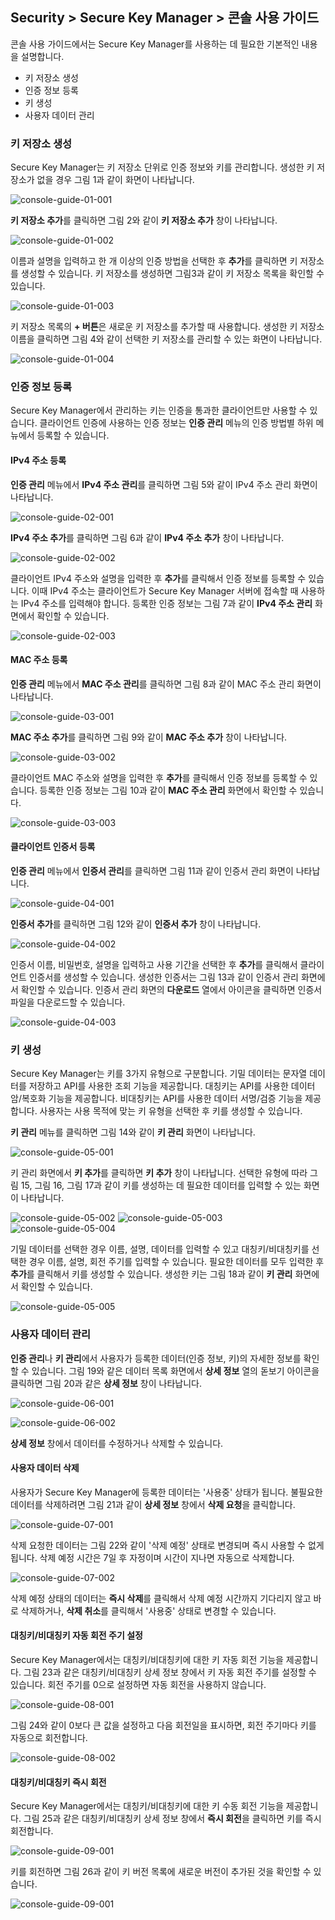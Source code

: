 ## Security > Secure Key Manager > 콘솔 사용 가이드

콘솔 사용 가이드에서는 Secure Key Manager를 사용하는 데 필요한 기본적인 내용을 설명합니다.
* 키 저장소 생성
* 인증 정보 등록
* 키 생성
* 사용자 데이터 관리

### 키 저장소 생성
Secure Key Manager는 키 저장소 단위로 인증 정보와 키를 관리합니다. 생성한 키 저장소가 없을 경우 그림 1과 같이 화면이 나타납니다.

![console-guide-01-001](http://static.toastoven.net/prod_kms/2019-05-13/console-guide-01-001.png)

**키 저장소 추가**를 클릭하면 그림 2와 같이 **키 저장소 추가** 창이 나타납니다.

![console-guide-01-002](http://static.toastoven.net/prod_kms/2019-05-13/console-guide-01-002.png)

이름과 설명을 입력하고 한 개 이상의 인증 방법을 선택한 후 **추가**를 클릭하면 키 저장소를 생성할 수 있습니다. 키 저장소를 생성하면 그림3과 같이 키 저장소 목록을 확인할 수 있습니다.

![console-guide-01-003](http://static.toastoven.net/prod_kms/2019-05-13/console-guide-01-003.png)

키 저장소 목록의 **+ 버튼**은 새로운 키 저장소를 추가할 때 사용합니다. 생성한 키 저장소 이름을 클릭하면 그림 4와 같이 선택한 키 저장소를 관리할 수 있는 화면이 나타납니다.

![console-guide-01-004](http://static.toastoven.net/prod_kms/2019-05-13/console-guide-01-004.png)

### 인증 정보 등록
Secure Key Manager에서 관리하는 키는 인증을 통과한 클라이언트만 사용할 수 있습니다. 클라이언트 인증에 사용하는 인증 정보는 **인증 관리** 메뉴의 인증 방법별 하위 메뉴에서 등록할 수 있습니다.

#### IPv4 주소 등록
**인증 관리** 메뉴에서 **IPv4 주소 관리**를 클릭하면 그림 5와 같이 IPv4 주소 관리 화면이 나타납니다.

![console-guide-02-001](http://static.toastoven.net/prod_kms/2019-05-13/console-guide-02-001.png)

**IPv4 주소 추가**를 클릭하면 그림 6과 같이 **IPv4 주소 추가** 창이 나타납니다.

![console-guide-02-002](http://static.toastoven.net/prod_kms/2019-05-13/console-guide-02-002.png)

클라이언트 IPv4 주소와 설명을 입력한 후 **추가**를 클릭해서 인증 정보를 등록할 수 있습니다. 이때 IPv4 주소는 클라이언트가 Secure Key Manager 서버에 접속할 때 사용하는 IPv4 주소를 입력해야 합니다. 등록한 인증 정보는 그림 7과 같이 **IPv4 주소 관리** 화면에서 확인할 수 있습니다.

![console-guide-02-003](http://static.toastoven.net/prod_kms/2019-05-13/console-guide-02-003.png)

#### MAC 주소 등록
**인증 관리** 메뉴에서 **MAC 주소 관리**를 클릭하면 그림 8과 같이 MAC 주소 관리 화면이 나타납니다.

![console-guide-03-001](http://static.toastoven.net/prod_kms/2019-05-13/console-guide-03-001.png)

**MAC 주소 추가**를 클릭하면 그림 9와 같이 **MAC 주소 추가** 창이 나타납니다.

![console-guide-03-002](http://static.toastoven.net/prod_kms/2019-05-13/console-guide-03-002.png)

클라이언트 MAC 주소와 설명을 입력한 후 **추가**를 클릭해서 인증 정보를 등록할 수 있습니다. 등록한 인증 정보는 그림 10과 같이 **MAC 주소 관리** 화면에서 확인할 수 있습니다.

![console-guide-03-003](http://static.toastoven.net/prod_kms/2019-05-13/console-guide-03-003.png)

#### 클라이언트 인증서 등록
**인증 관리** 메뉴에서 **인증서 관리**를 클릭하면 그림 11과 같이 인증서 관리 화면이 나타납니다.

![console-guide-04-001](http://static.toastoven.net/prod_kms/2019-05-13/console-guide-04-001.png)

**인증서 추가**를 클릭하면 그림 12와 같이 **인증서 추가** 창이 나타납니다.

![console-guide-04-002](http://static.toastoven.net/prod_kms/2019-05-13/console-guide-04-002.png)

인증서 이름, 비밀번호, 설명을 입력하고 사용 기간을 선택한 후 **추가**를 클릭해서 클라이언트 인증서를 생성할 수 있습니다. 생성한 인증서는 그림 13과 같이 인증서 관리 화면에서 확인할 수 있습니다. 인증서 관리 화면의 **다운로드** 열에서 아이콘을 클릭하면 인증서 파일을 다운로드할 수 있습니다.

![console-guide-04-003](http://static.toastoven.net/prod_kms/2019-05-13/console-guide-04-003.png)

### 키 생성
Secure Key Manager는 키를 3가지 유형으로 구분합니다. 기밀 데이터는 문자열 데이터를 저장하고 API를 사용한 조회 기능을 제공합니다. 대칭키는 API를 사용한 데이터 암/복호화 기능을 제공합니다. 비대칭키는 API를 사용한 데이터 서명/검증 기능을 제공합니다. 사용자는 사용 목적에 맞는 키 유형을 선택한 후 키를 생성할 수 있습니다.

**키 관리** 메뉴를 클릭하면 그림 14와 같이 **키 관리** 화면이 나타납니다.

![console-guide-05-001](http://static.toastoven.net/prod_kms/2019-05-13/console-guide-05-001.png)

키 관리 화면에서 **키 추가**를 클릭하면 **키 추가** 창이 나타납니다. 선택한 유형에 따라 그림 15, 그림 16, 그림 17과 같이 키를 생성하는 데 필요한 데이터를 입력할 수 있는 화면이 나타납니다.

![console-guide-05-002](http://static.toastoven.net/prod_kms/2019-05-13/console-guide-05-002.png)
![console-guide-05-003](http://static.toastoven.net/prod_kms/2019-05-13/console-guide-05-003.png)
![console-guide-05-004](http://static.toastoven.net/prod_kms/2019-05-13/console-guide-05-004.png)

기밀 데이터를 선택한 경우 이름, 설명, 데이터를 입력할 수 있고 대칭키/비대칭키를 선택한 경우 이름, 설명, 회전 주기를 입력할 수 있습니다. 필요한 데이터를 모두 입력한 후 **추가**를 클릭해서 키를 생성할 수 있습니다. 생성한 키는 그림 18과 같이 **키 관리** 화면에서 확인할 수 있습니다.

![console-guide-05-005](http://static.toastoven.net/prod_kms/2019-05-13/console-guide-05-005.png)

### 사용자 데이터 관리
**인증 관리**나 **키 관리**에서 사용자가 등록한 데이터(인증 정보, 키)의 자세한 정보를 확인할 수 있습니다. 그림 19와 같은 데이터 목록 화면에서 **상세 정보** 열의 돋보기 아이콘을 클릭하면 그림 20과 같은 **상세 정보** 창이 나타납니다.

![console-guide-06-001](http://static.toastoven.net/prod_kms/2019-05-13/console-guide-06-001.png)

![console-guide-06-002](http://static.toastoven.net/prod_kms/2019-05-13/console-guide-06-002.png)

**상세 정보** 창에서 데이터를 수정하거나 삭제할 수 있습니다.

#### 사용자 데이터 삭제

사용자가 Secure Key Manager에 등록한 데이터는 '사용중' 상태가 됩니다. 불필요한 데이터를 삭제하려면 그림 21과 같이 **상세 정보** 창에서 **삭제 요청**을 클릭합니다.

![console-guide-07-001](http://static.toastoven.net/prod_kms/2019-05-13/console-guide-07-001.png)

삭제 요청한 데이터는 그림 22와 같이 '삭제 예정' 상태로 변경되며 즉시 사용할 수 없게 됩니다. 삭제 예정 시간은 7일 후 자정이며 시간이 지나면 자동으로 삭제합니다.

![console-guide-07-002](http://static.toastoven.net/prod_kms/2019-05-13/console-guide-07-002.png)

삭제 예정 상태의 데이터는 **즉시 삭제**를 클릭해서 삭제 예정 시간까지 기다리지 않고 바로 삭제하거나, **삭제 취소**를 클릭해서 '사용중' 상태로 변경할 수 있습니다.


#### 대칭키/비대칭키 자동 회전 주기 설정

Secure Key Manager에서는 대칭키/비대칭키에 대한 키 자동 회전 기능을 제공합니다. 그림 23과 같은 대칭키/비대칭키 상세 정보 창에서 키 자동 회전 주기를 설정할 수 있습니다. 회전 주기를 0으로 설정하면 자동 회전을 사용하지 않습니다.

![console-guide-08-001](http://static.toastoven.net/prod_kms/2019-05-13/console-guide-08-001.png)

그림 24와 같이 0보다 큰 값을 설정하고 다음 회전일을 표시하면, 회전 주기마다 키를 자동으로 회전합니다.

![console-guide-08-002](http://static.toastoven.net/prod_kms/2019-05-13/console-guide-08-002.png)

#### 대칭키/비대칭키 즉시 회전

Secure Key Manager에서는 대칭키/비대칭키에 대한 키 수동 회전 기능을 제공합니다. 그림 25과 같은 대칭키/비대칭키 상세 정보 창에서 **즉시 회전**을 클릭하면 키를 즉시 회전합니다.

![console-guide-09-001](http://static.toastoven.net/prod_kms/2019-05-13/console-guide-09-001.png)

키를 회전하면 그림 26과 같이 키 버전 목록에 새로운 버전이 추가된 것을 확인할 수 있습니다.

![console-guide-09-001](http://static.toastoven.net/prod_kms/2019-05-13/console-guide-09-001.png)
